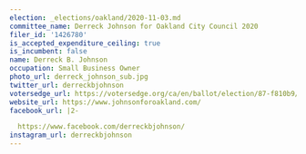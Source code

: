 ```yaml
---
election: _elections/oakland/2020-11-03.md
committee_name: Derreck Johnson for Oakland City Council 2020
filer_id: '1426780'
is_accepted_expenditure_ceiling: true
is_incumbent: false
name: Derreck B. Johnson
occupation: Small Business Owner
photo_url: derreck_johnson_sub.jpg
twitter_url: derreckbjohnson
votersedge_url: https://votersedge.org/ca/en/ballot/election/87-f810b9/address/null/zip/94611/contests/contest/21265/candidate/151385?cty=ca%2falm
website_url: https://www.johnsonforoakland.com/
facebook_url: |2-

  https://www.facebook.com/derreckbjohnson/
instagram_url: derreckbjohnson
---
```

